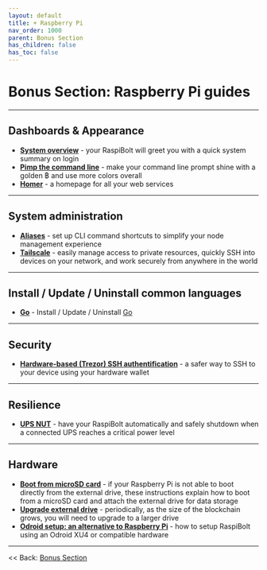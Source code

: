 ```yaml
---
layout: default
title: + Raspberry Pi
nav_order: 1000
parent: Bonus Section
has_children: false
has_toc: false
---
```


# Bonus Section: Raspberry Pi guides

---

## Dashboards & Appearance
* **[System overview](system-overview.md)** - your RaspiBolt will greet you with a quick system summary on login
* **[Pimp the command line](command-line.md)** - make your command line prompt shine with a golden ฿ and use more colors overall
* **[Homer](homer.md)** - a homepage for all your web services

---

## System administration
* **[Aliases](aliases.md)** - set up CLI command shortcuts to simplify your node management experience
* **[Tailscale](tailscale.md)** - easily manage access to private resources, quickly SSH into devices on your network, and work securely from anywhere in the world

---

## Install / Update / Uninstall common languages
* **[Go](go.md)** - Install / Update / Uninstall [Go](https://go.dev)

---

## Security
* **[Hardware-based (Trezor) SSH authentification](trezor-agent.md)** - a safer way to SSH to your device using your hardware wallet

---

## Resilience
* **[UPS NUT](ups-nut.md)** - have your RaspiBolt automatically and safely shutdown when a connected UPS reaches a critical power level

---
## Hardware
* **[Boot from microSD card](boot-from-microsd-card.md)** - if your Raspberry Pi is not able to boot directly from the external drive, these instructions explain how to boot from a microSD card and attach the external drive for data storage
* **[Upgrade external drive](upgrade-external-drive.md)** - periodically, as the size of the blockchain grows, you will need to upgrade to a larger drive
* **[Odroid setup: an alternative to Raspberry Pi](odroid-setup.md)** - how to setup RaspiBolt using an Odroid XU4 or compatible hardware

---

<< Back: [Bonus Section](../index.md)

